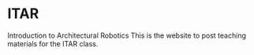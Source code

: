 # ITAR
Introduction to Architectural Robotics
This is the website to post teaching materials for the ITAR class.

